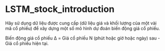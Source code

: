 # LSTM_stock_introduction
Hãy sử dụng dữ liệu được cung cấp (dữ liệu giá và khối
lượng của một vài mã cổ phiếu) để xây dựng một số mô hình dự đoán biến
động giá cổ phiếu.

Biến động giá cổ phiếu Δ = Giá cổ phiếu N (phút hoặc giờ hoặc ngày) sau - Giá cổ phiếu hiện tại.
